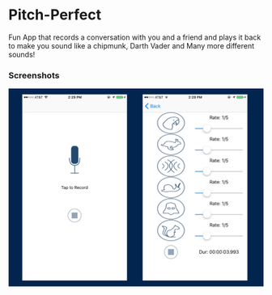# Pitch-Perfect

Fun App that records a conversation with you and a friend and plays it back to make you sound like a chipmunk, Darth Vader and Many more different sounds!

### Screenshots
![alt tag](https://github.com/kak2008/Pitch-Perfect/blob/master/Screen%20Shots/Screen%20Shot%202016-08-04%20at%201.37.21%20AM.png)

